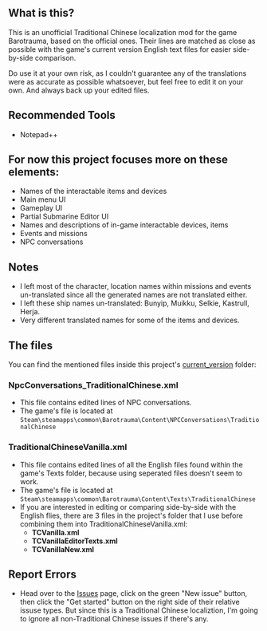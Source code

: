 ## What is this?
This is an unofficial Traditional Chinese localization mod for the game Barotrauma, based on the official ones. Their lines are matched as close as possible with the game's current version English text files for easier side-by-side comparison.

Do use it at your own risk, as I couldn't guarantee any of the translations were as accurate as possible whatsoever, but feel free to edit it on your own. And always back up your edited files.

## Recommended Tools
- Notepad++

## For now this project focuses more on these elements:
- Names of the interactable items and devices
- Main menu UI
- Gameplay UI
- Partial Submarine Editor UI
- Names and descriptions of in-game interactable devices, items
- Events and missions
- NPC conversations

## Notes
- I left most of the character, location names within missions and events un-translated since all the generated names are not translated either.
- I left these ship names un-translated: Bunyip, Muikku, Selkie, Kastrull, Herja.
- Very different translated names for some of the items and devices.

## The files
You can find the mentioned files inside this project's [current_version](./current_version) folder:
### NpcConversations_TraditionalChinese.xml
- This file contains edited lines of NPC conversations.
- The game's file is located at ```Steam\steamapps\common\Barotrauma\Content\NPCConversations\TraditionalChinese```

### TraditionalChineseVanilla.xml
- This file contains edited lines of all the English files found within the game's Texts folder, because using seperated files doesn't seem to work.
- The game's file is located at ```Steam\steamapps\common\Barotrauma\Content\Texts\TraditionalChinese```
- If you are interested in editing or comparing side-by-side with the English flies, there are 3 files in the project's folder that I use before combining them into TraditionalChineseVanilla.xml:
  - **TCVanilla.xml**
  - **TCVanillaEditorTexts.xml**
  - **TCVanillaNew.xml**
## Report Errors
- Head over to the [Issues](https://github.com/nokau/Barotrauma.zht.edited.mod/issues) page, click on the green "New issue" button, then click the "Get started" button on the right side of their relative issuse types. But since this is a Traditional Chinese localiztion, I'm going to ignore all non-Traditional Chinese issues if there's any.
